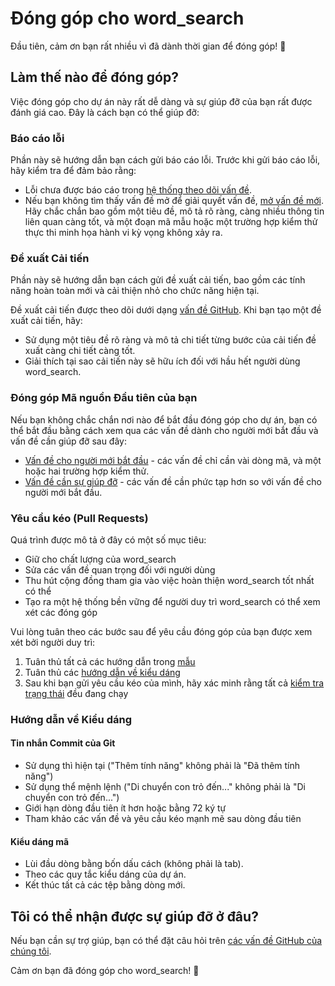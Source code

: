 # Đóng góp cho word_search

Đầu tiên, cảm ơn bạn rất nhiều vì đã dành thời gian để đóng góp! 🌟

## Làm thế nào để đóng góp?

Việc đóng góp cho dự án này rất dễ dàng và sự giúp đỡ của bạn rất được đánh giá cao. Đây là cách bạn có thể giúp đỡ:

### Báo cáo lỗi

Phần này sẽ hướng dẫn bạn cách gửi báo cáo lỗi. Trước khi gửi báo cáo lỗi, hãy kiểm tra để đảm bảo rằng:

- Lỗi chưa được báo cáo trong [hệ thống theo dõi vấn đề](https://github.com/Dyio312/word_search/issues).
- Nếu bạn không tìm thấy vấn đề mở để giải quyết vấn đề, [mở vấn đề mới](https://github.com/Dyio312/word_search/issues/new). Hãy chắc chắn bao gồm một tiêu đề, mô tả rõ ràng, càng nhiều thông tin liên quan càng tốt, và một đoạn mã mẫu hoặc một trường hợp kiểm thử thực thi minh họa hành vi kỳ vọng không xảy ra.

### Đề xuất Cải tiến

Phần này sẽ hướng dẫn bạn cách gửi đề xuất cải tiến, bao gồm các tính năng hoàn toàn mới và cải thiện nhỏ cho chức năng hiện tại.

Đề xuất cải tiến được theo dõi dưới dạng [vấn đề GitHub](https://github.com/Dyio312/word_search/issues).
Khi bạn tạo một đề xuất cải tiến, hãy:

- Sử dụng một tiêu đề rõ ràng và mô tả chi tiết từng bước của cải tiến đề xuất càng chi tiết càng tốt.
- Giải thích tại sao cải tiến này sẽ hữu ích đối với hầu hết người dùng word_search.

### Đóng góp Mã nguồn Đầu tiên của bạn

Nếu bạn không chắc chắn nơi nào để bắt đầu đóng góp cho dự án, bạn có thể bắt đầu bằng cách xem qua các vấn đề dành cho người mới bắt đầu và vấn đề cần giúp đỡ sau đây:

- [Vấn đề cho người mới bắt đầu](https://github.com/Dyio312/word_search/labels/beginner) - các vấn đề chỉ cần vài dòng mã, và một hoặc hai trường hợp kiểm thử.
- [Vấn đề cần sự giúp đỡ](https://github.com/Dyio312/word_search/labels/help%20wanted) - các vấn đề cần phức tạp hơn so với vấn đề cho người mới bắt đầu.

### Yêu cầu kéo (Pull Requests)

Quá trình được mô tả ở đây có một số mục tiêu:

- Giữ cho chất lượng của word_search
- Sửa các vấn đề quan trọng đối với người dùng
- Thu hút cộng đồng tham gia vào việc hoàn thiện word_search tốt nhất có thể
- Tạo ra một hệ thống bền vững để người duy trì word_search có thể xem xét các đóng góp

Vui lòng tuân theo các bước sau để yêu cầu đóng góp của bạn được xem xét bởi người duy trì:

1. Tuân thủ tất cả các hướng dẫn trong [mẫu](PULL_REQUEST_TEMPLATE.md)
2. Tuân thủ các [hướng dẫn về kiểu dáng](#hướng-dẫn-về-kiểu-dáng)
3. Sau khi bạn gửi yêu cầu kéo của mình, hãy xác minh rằng tất cả [kiểm tra trạng thái](https://help.github.com/articles/about-status-checks/) đều đang chạy

### Hướng dẫn về Kiểu dáng

#### Tin nhắn Commit của Git

- Sử dụng thì hiện tại ("Thêm tính năng" không phải là "Đã thêm tính năng")
- Sử dụng thể mệnh lệnh ("Di chuyển con trỏ đến..." không phải là "Di chuyển con trỏ đến...")
- Giới hạn dòng đầu tiên ít hơn hoặc bằng 72 ký tự
- Tham khảo các vấn đề và yêu cầu kéo mạnh mẽ sau dòng đầu tiên

#### Kiểu dáng mã

- Lùi đầu dòng bằng bốn dấu cách (không phải là tab).
- Theo các quy tắc kiểu dáng của dự án.
- Kết thúc tất cả các tệp bằng dòng mới.

## Tôi có thể nhận được sự giúp đỡ ở đâu?

Nếu bạn cần sự trợ giúp, bạn có thể đặt câu hỏi trên [các vấn đề GitHub của chúng tôi](https://github.com/Dyio312/word_search/issues).

Cảm ơn bạn đã đóng góp cho word_search! 🚀
